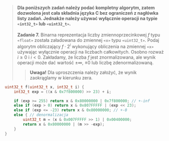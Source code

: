 > #### Dla poniższych zadań należy podać kompletny algorytm, zatem dozwolona jest cała składnia języka C bez ograniczeń z nagłówka listy zadań. Jednakże należy używać wyłącznie operacji na typie `«int32_t»` lub `«uint32_t»`.
> **Zadanie 7.** Binarna reprezentacja liczby zmiennoprzecinkowej $f$ typu `«float»` została załadowana do zmiennej `«x»` typu `«uint32_t»`. Podaj algorytm obliczający $f \cdot 2^i$ wykonujący obliczenia na zmiennej `«x»` używając wyłącznie operacji na liczbach całkowitych. Osobno rozważ $i ≥ 0$ i $i < 0$. Zakładamy, że liczba $f$ jest znormalizowana, ale wynik operacji może dać wartość $±∞$, $±0$ lub liczbę zdenormalizowaną.
>> **Uwaga!** Dla uproszczenia należy założyć, że wynik zaokrąglamy w kierunku zera.

```c
uint32_t f(uint32_t x, int32_t i) {
    int32_t exp = ((x & 0x7f800000) >> 23) + i;

    if (exp >= 255) return x & 0x80000000 | 0x7f800000; // +-inf
    else if (exp > 0) return x & 0x807FFFFF | (exp << 23);
    else if (exp <= -23) return x & 0x80000000; // +-0
    else { // denormalizacja
        uint32_t m = (x & 0x007FFFFF >> 1) | 0x00400000;
        return x & 0x80000000 | (m >> -exp);
    }
}
```